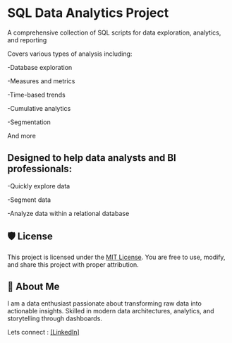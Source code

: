 # SQL Data Analytics Project
A comprehensive collection of SQL scripts for data exploration, analytics, and reporting

Covers various types of analysis including:

-Database exploration

-Measures and metrics

-Time-based trends

-Cumulative analytics

-Segmentation

And more


## Designed to help data analysts and BI professionals:

-Quickly explore data

-Segment data

-Analyze data within a relational database




## 🛡️ License

This project is licensed under the [MIT License](LICENSE). You are free to use, modify, and share this project with proper attribution.

## 🌟 About Me
I am a data enthusiast passionate about transforming raw data into actionable insights. Skilled in modern data architectures, analytics, and storytelling through dashboards.

Lets connect :
[[LinkedIn]](https://www.linkedin.com/in/karan-bodara-8684562b4/)
